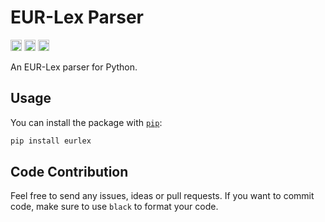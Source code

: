 # EUR-Lex Parser

<p>
    <a href="https://github.com/kevin91nl/eurlex/actions/workflows/building.yaml"><img src="https://github.com/kevin91nl/eurlex/actions/workflows/building.yaml/badge.svg" alt="Building" height="18"></a>
    <a href="https://badge.fury.io/py/eurlex"><img src="https://badge.fury.io/py/eurlex.svg" alt="PyPI version" height="18"></a>
    <a href=https://github.com/ambv/black><img src="https://img.shields.io/badge/code%20style-black-000000.svg" height="18"></a>
</p>

An EUR-Lex parser for Python.

## Usage

You can install the package with [`pip`](https://pip.pypa.io/en/stable/getting-started/):

```bash
pip install eurlex
```

## Code Contribution

Feel free to send any issues, ideas or pull requests. If you want to commit code, make sure to use `black` to format your code.